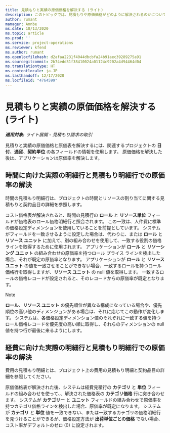 ```yaml
---
title: 見積もりと実績の原価価格を解決する (ライト)
description: このトピックでは、見積もりや原価価格がどのように解決されるのかについて説明します。
author: rumant
manager: Annbe
ms.date: 10/13/2020
ms.topic: article
ms.prod: ''
ms.service: project-operations
ms.reviewer: kfend
ms.author: rumant
ms.openlocfilehash: d2afaa2231f4044dbcbfa24b91aec39289275a91
ms.sourcegitcommit: 2b74edd31f38410024a01124c9202a4d94464d04
ms.translationtype: HT
ms.contentlocale: ja-JP
ms.lasthandoff: 12/17/2020
ms.locfileid: "4764599"
---
```

# <a name="resolve-cost-prices-on-estimates-and-actuals---lite"></a>見積もりと実績の原価価格を解決する (ライト)

_**適用対象:** ライト展開 - 見積もり請求の取引_

見積りと実績の原価価格と原価表を解決するには、関連するプロジェクトの **日付**、**通貨**、**契約単位** の各フィールドの情報を使用します。 原価価格を解決した後は、アプリケーションは原価率を解決します。

## <a name="resolving-cost-rates-on-actual-and-estimate-lines-for-time"></a>時間に向けた実際の明細行と見積もり明細行での原価率の解決

時間の見積もり明細行は、プロジェクトの時間とリソースの割り当てに関する見積もりと契約品目の詳細を参照します。

コスト価格表が解決されると、時間の見積行の **ロール** と **リソース単位** フィールドが価格表のロール価格明細行と照合されます。 この一致は、人件費に標準の価格設定ディメンションを使用していることを前提としています。 システムがフィールドを一致させるように設定した場合は、代わりに、または **ロール** と **リソース ユニット** に加えて、別の組み合わせを使用して、一致する役割の価格ラインを取得するために使用されます。 アプリケーションが **ロール** と **リソーシング ユニット** の組み合わせの原価率を持つロール プライス ラインを検出した場合、それが既定の原価率となります。 アプリケーションが **ロール** と **リソース ユニット** の値を一致させることができない場合、一致するロールを持つロール価格行を取得しますが、**リソース ユニット** の null 値を取得します。 一致するロールの価格レコードが設定されると、そのレコードからの原価率が既定となります。 

> [!NOTE]
> **ロール**、**リソース ユニット** の優先順位が異なる構成になっている場合や、優先順位の高い他のディメンジョンがある場合は、それに応じてこの動作が変化します。 システムは、各価格設定ディメンション値のそれぞれに一致する値を持つロール価格レコードを優先度の高い順に取得し、それらのディメンションの null 値を持つ行が最後に来るようにします。

## <a name="resolving-cost-rates-on-actual-and-estimate-lines-for-expense"></a>経費に向けた実際の明細行と見積もり明細行での原価率の解決

費用の見積もり明細とは、プロジェクト上の費用の見積もり明細と契約品目の詳細を参照してください。

原価価格表が解決された後、システムは経費見積行の **カテゴリ** と **単位** フィールドの組み合わせを使って、、解決された価格表の **カテゴリ価格** 行に突き合わせます。 システムが **カテゴリー** と **ユニット** フィールドの組み合わせで原価率を持つカテゴリ価格ラインを検出した場合、原価率が既定になります。 システムが **カテゴリ** と **単位** 値を一致できない、または一致するカテゴリの価格明細行を見つけることができるが、価格設定方法が **出荷単位ごとの価格** でない場合、コスト率がデフォルトのゼロ (0) に設定されます。

